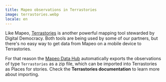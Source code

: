 ```yaml
---
title: Mapeo observations in Terrastories
image: terrastories.webp
locale: en
---
```


Like Mapeo, [Terrastories](/geo-storytelling) is another powerful mapping tool stewarded by Digital Democracy. Both tools are being used by some of our partners, but there's no easy way to get data from Mapeo on a mobile device to Terrastories.

<app-button localUrl=":8086/all/https://docs.earthdefenderstoolkit.com/device-usage/bundled-applications/mapeo-data-hub/mapeo-observations-as-terrastories-places" text="Toolkit documentation"></app-button>

For that reason the [Mapeo Data Hub](#mapeo-data-hub) automatically exports the observations of type `Terrastories` as a zip file, which can be imported into Terrastories as Places for stories. Check the **Terrastories documentation** to learn more about importing.

<app-button :color="true" localUrl=":8081/files/terrastories/import/" text="Download file"></app-button>

<app-button localUrl=":8086/all/https://docs.terrastories.app/using-terrastories/using-the-terrastories-member-dashboard/importing-data" text="Terrastories documentation"></app-button>

